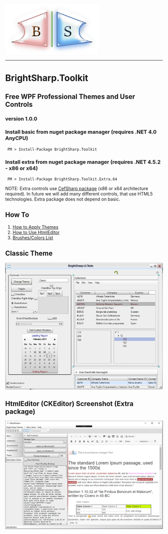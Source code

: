 ![NuGet logo](https://github.com/VitalickS/BrightSharp.Toolkit/blob/master/docs/logo.png)

------------------------

# BrightSharp.Toolkit
## Free WPF Professional Themes and User Controls

### version 1.0.0


### Install **basic** from nuget package manager (requires .NET 4.0 AnyCPU)
```batch
 PM > Install-Package BrightSharp.Toolkit
```

### Install **extra** from nuget package manager (requires .NET 4.5.2 - x86 or x64)
```batch
 PM > Install-Package BrightSharp.Toolkit.Extra.64
```
NOTE: Extra controls use [CefSharp package](https://github.com/cefsharp/CefSharp) (x86 or x64 architecture required). 
In future we will add many different controls, that use HTML5 technologies. Extra package does not depend on basic.

## How To

1. [How to Apply Themes](docs/help/apply-themes.md)
2. [How to Use HtmlEditor](docs/help/htmleditor.md)
3. [Brushes/Colors List](docs/help/brushes.md)

## Classic Theme
![CKEditor](docs/classic-theme.png)


## HtmlEditor (CKEditor) Screenshot (Extra package)
![CKEditor](docs/htmleditor.png)
